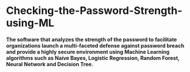 # Checking-the-Password-Strength-using-ML

#### The software that analyzes the strength of the password to facilitate organizations launch a multi-faceted defense against password breach and provide a highly secure environment using Machine Learning algorithms such as Naive Bayes, Logistic Regression, Random Forest, Neural Network and Decision Tree.
